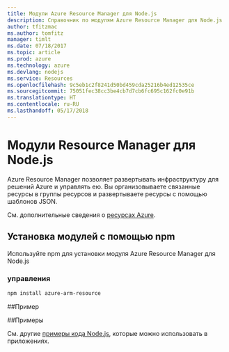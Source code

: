 ```yaml
---
title: Модули Azure Resource Manager для Node.js
description: Справочник по модулям Azure Resource Manager для Node.js
author: tfitzmac
ms.author: tomfitz
manager: timlt
ms.date: 07/18/2017
ms.topic: article
ms.prod: azure
ms.technology: azure
ms.devlang: nodejs
ms.service: Resources
ms.openlocfilehash: 9c5eb1c2f8241d50bd459cda25216b4ed12535ce
ms.sourcegitcommit: 75051fec38cc3be4cb7d7cb6fc695c162fc0e91b
ms.translationtype: HT
ms.contentlocale: ru-RU
ms.lasthandoff: 05/17/2018
---
```

# <a name="azure-resource-modules-for-nodejs"></a>Модули Resource Manager для Node.js

Azure Resource Manager позволяет развертывать инфраструктуру для решений Azure и управлять ею. Вы организовываете связанные ресурсы в группы ресурсов и развертываете ресурсы с помощью шаблонов JSON.

См. дополнительные сведения о [ресурсах Azure](https://docs.microsoft.com/azure/azure-resource-manager/).

## <a name="install-the-modules-with-npm"></a>Установка модулей с помощью npm

Используйте npm для установки модуля Azure Resource Manager для Node.js

### <a name="management"></a>управления

```bash
npm install azure-arm-resource
```

##<a name="example"></a>Пример

##<a name="samples"></a>Примеры

См. другие [примеры кода Node.js](https://azure.microsoft.com/resources/samples/?platform=nodejs), которые можно использовать в приложениях.